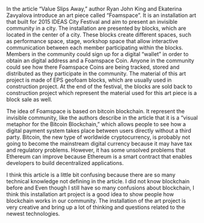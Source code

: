 In the article “Value Slips Away,” author Ryan John King and Ekaterina Zavyalova introduce an art piece called “Foamspace”. It is an installation art that built for 2015 IDEAS City Festival and aim to present an invisible community in a city. The installation are presented by blocks, which are located in the center of a city. These blocks create different spaces, such as performance space, stage, workshop space that allow interactive communication between each member participating within the blocks. Members in the community could sign up for a digital “wallet” in order to obtain an digital address and a Foamspace Coin. Anyone in the community could see how there Foamspace Coins are being tracked, stored and distributed as they participate in the community. The material of this art project is made of EPS geofoam blocks, which are usually used in construction project. At the end of the festival, the blocks are sold back to construction project which represent the material used for this art piece is a block sale as well. 

The idea of Foamspace is based on bitcoin blockchain. It represent the invisible community, like the authors describe in the article that it is a “visual metaphor for the Bitcoin Blockchain,” which allows people to see how a digital payment system takes place between users directly without a third party. Bitcoin, the new type of worldwide cryptocurrency, is probably not going to become the mainstream digital currency because it may have tax and regulatory problems. However, it has some unsolved problems that Ethereum can improve because Ethereum is a smart contract that enables developers to build decentralized applications.

I think this article is a little bit confusing because there are so many technical knowledge not defining in the article. I did not know blockchain before and Even though I still have so many confusions about blockchain, I think this installation art project is a good idea to show people how blockchain works in our community. The installation of the art project is very creative and bring up a lot of thinking and questions related to the newest technologies.

